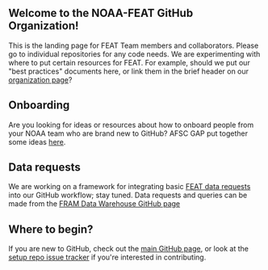 ## Welcome to the NOAA-FEAT GitHub Organization! 
This is the landing page for FEAT Team members and collaborators. Please go to individual repositories for any code needs. We are experimenting with where to put certain resources for FEAT. For example, should we put our "best practices" documents here, or link them in the brief header on our [organization page](https://github.com/noaa-feat/)? 

## Onboarding
Are you looking for ideas or resources about how to onboard people from your NOAA team who are brand new to GitHub? AFSC GAP put together some ideas [here](https://afsc-gap-products.github.io/pages/onboarding).

## Data requests
We are working on a framework for integrating basic [FEAT data requests](https://github.com/noaa-feat/data-requests) into our GitHub workflow; stay tuned. Data requests and queries can be made from the [FRAM Data Warehouse GitHub page](https://github.com/nwfsc-fram/warehouse)

## Where to begin?
If you are new to GitHub, check out the [main GitHub page](https://github.com/noaa-feat), or look at the [setup repo issue tracker](https://github.com/noaa-feat/setup/issues) if you're interested in contributing.
